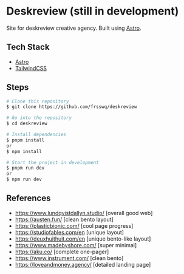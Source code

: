 # Deskreview (still in development)

Site for deskreview creative agency. Built using [Astro](https://astro.build/).

## Tech Stack

- [Astro](https://astro.build)
- [TailwindCSS](https://tailwindcss.com/)

## Steps

```bash
# Clone this repository
$ git clone https://github.com/frsswq/deskreview
```

```bash
# Go into the repository
$ cd deskreview
```

```bash
# Install dependencies
$ pnpm install
or
$ npm install
```

```bash
# Start the project in development
$ pnpm run dev
or
$ npm run dev
```

## References

- https://www.lundqvistdallyn.studio/ [overall good web]
- https://austen.fun/ [clean bento layout]
- https://plasticbionic.com/ [cool page progress]
- https://studiofables.com/en [unique layout]
- https://deuxhuithuit.com/en [unique bento-like layout]
- https://www.madebyshore.com/ [super minimal]
- https://aku.co/ [complete one-pager]
- https://www.instrument.com/ [clean bento]
- https://loveandmoney.agency/ [detailed landing page]
